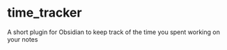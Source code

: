 # time_tracker
A short plugin for Obsidian to keep track of the time you spent working on your notes
